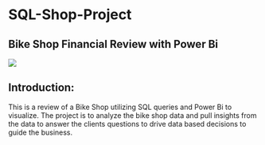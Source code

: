 # SQL-Shop-Project
## Bike Shop Financial Review with Power Bi
![](imagefilename.jpg)  
## Introduction:
This is a review of a Bike Shop utilizing SQL queries and Power Bi to visualize.  The project is to analyze the bike shop data and pull insights from the data to answer the clients questions to drive data based decisions to guide the business.  
